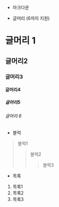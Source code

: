 * 마크다운 

- 글머리 (6까지 지원)

# 글머리 1
## 글머리2
### 글머리3
#### 글머리4
##### 글머리5
###### 글머리 6


- 블럭
> 블럭1
>> 블럭2
>>> 블럭3

- 목록
1. 목록1
2. 목록2
3. 목록3
